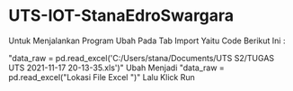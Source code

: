 # UTS-IOT-StanaEdroSwargara
Untuk Menjalankan Program Ubah Pada Tab Import Yaitu Code Berikut Ini :

"data_raw = pd.read_excel('C:/Users/stana/Documents/UTS S2/TUGAS UTS 2021-11-17 20-13-35.xls')"
Ubah Menjadi "data_raw = pd.read_excel("Lokasi File Excel ")"
Lalu Klick Run 
